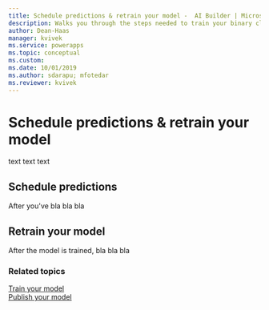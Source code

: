 ```yaml
---
title: Schedule predictions & retrain your model -  AI Builder | Microsoft Docs
description: Walks you through the steps needed to train your binary classification model, and leads you to the next steps. 
author: Dean-Haas
manager: kvivek
ms.service: powerapps
ms.topic: conceptual
ms.custom: 
ms.date: 10/01/2019
ms.author: sdarapu; mfotedar
ms.reviewer: kvivek
---
```


# Schedule predictions & retrain your model

text text text

## Schedule predictions

After you've bla bla bla 

## Retrain your model

After the model is trained, bla bla bla


### Related topics

[Train your model](train-model.md) <br>
[Publish your model](publish-model.md)
